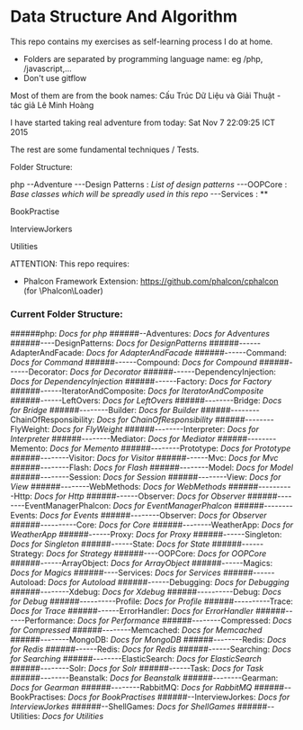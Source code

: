 # Data Structure And Algorithm

This repo contains my exercises as self-learning process I do at home.
  - Folders are separated by programming language name: eg /php, /javascript,...
  - Don't use gitflow

Most of them are from the book names: Cấu Trúc Dữ Liệu và Giải Thuật - tác giả Lê Minh Hoàng

I have started taking real adventure from today: Sat Nov  7 22:09:25 ICT 2015


The rest are some fundamental techniques / Tests.


Folder Structure:

php
--Adventure
  ---Design Patterns : *List of design patterns*
  ---OOPCore : *Base classes which will be spreadly used in this repo*
  ---Services : **

BookPractise

InterviewJorkers

Utilities





ATTENTION:
This repo requires:  
 - Phalcon Framework Extension: https://github.com/phalcon/cphalcon (for \Phalcon\Loader)
 

### Current Folder Structure:


######php: *Docs for php*
######--Adventures: *Docs for Adventures*
######----DesignPatterns: *Docs for DesignPatterns*
######------AdapterAndFacade: *Docs for AdapterAndFacade*
######------Command: *Docs for Command*
######------Compound: *Docs for Compound*
######------Decorator: *Docs for Decorator*
######------DependencyInjection: *Docs for DependencyInjection*
######------Factory: *Docs for Factory*
######------IteratorAndComposite: *Docs for IteratorAndComposite*
######------LeftOvers: *Docs for LeftOvers*
######--------Bridge: *Docs for Bridge*
######--------Builder: *Docs for Builder*
######--------ChainOfResponsibility: *Docs for ChainOfResponsibility*
######--------FlyWeight: *Docs for FlyWeight*
######--------Interpreter: *Docs for Interpreter*
######--------Mediator: *Docs for Mediator*
######--------Memento: *Docs for Memento*
######--------Prototype: *Docs for Prototype*
######--------Visitor: *Docs for Visitor*
######------Mvc: *Docs for Mvc*
######--------Flash: *Docs for Flash*
######--------Model: *Docs for Model*
######--------Session: *Docs for Session*
######--------View: *Docs for View*
######--------WebMethods: *Docs for WebMethods*
######----------Http: *Docs for Http*
######------Observer: *Docs for Observer*
######--------EventManagerPhalcon: *Docs for EventManagerPhalcon*
######--------Events: *Docs for Events*
######--------Observer: *Docs for Observer*
######----------Core: *Docs for Core*
######--------WeatherApp: *Docs for WeatherApp*
######------Proxy: *Docs for Proxy*
######------Singleton: *Docs for Singleton*
######------State: *Docs for State*
######------Strategy: *Docs for Strategy*
######----OOPCore: *Docs for OOPCore*
######------ArrayObject: *Docs for ArrayObject*
######------Magics: *Docs for Magics*
######----Services: *Docs for Services*
######------Autoload: *Docs for Autoload*
######------Debugging: *Docs for Debugging*
######--------Xdebug: *Docs for Xdebug*
######----------Debug: *Docs for Debug*
######----------Profile: *Docs for Profile*
######----------Trace: *Docs for Trace*
######------ErrorHandler: *Docs for ErrorHandler*
######------Performance: *Docs for Performance*
######--------Compressed: *Docs for Compressed*
######--------Memcached: *Docs for Memcached*
######--------MongoDB: *Docs for MongoDB*
######--------Redis: *Docs for Redis*
######------Redis: *Docs for Redis*
######------Searching: *Docs for Searching*
######--------ElasticSearch: *Docs for ElasticSearch*
######--------Solr: *Docs for Solr*
######------Task: *Docs for Task*
######--------Beanstalk: *Docs for Beanstalk*
######--------Gearman: *Docs for Gearman*
######--------RabbitMQ: *Docs for RabbitMQ*
######--BookPractises: *Docs for BookPractises*
######--InterviewJorkes: *Docs for InterviewJorkes*
######--ShellGames: *Docs for ShellGames*
######--Utilities: *Docs for Utilities*
